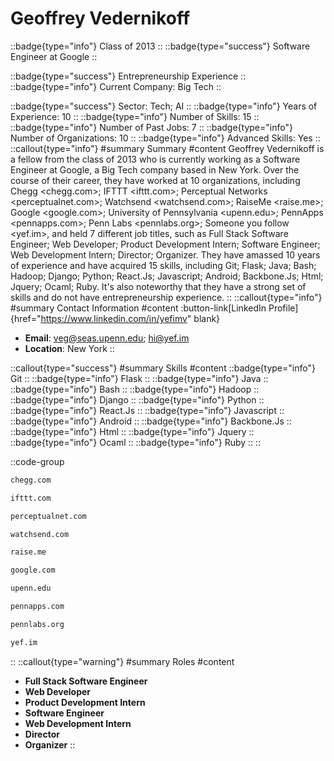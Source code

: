 # Geoffrey Vedernikoff
::badge{type="info"}
Class of 2013
::
::badge{type="success"}
Software Engineer at Google
::

::badge{type="success"}
Entrepreneurship Experience
::
::badge{type="info"}
Current Company: Big Tech
::

::badge{type="success"}
Sector: Tech; AI
::
::badge{type="info"}
Years of Experience: 10
::
::badge{type="info"}
Number of Skills: 15
::
::badge{type="info"}
Number of Past Jobs: 7
::
::badge{type="info"}
Number of Organizations: 10
::
::badge{type="info"}
Advanced Skills: Yes
::
::callout{type="info"}
#summary
Summary
#content
Geoffrey Vedernikoff is a fellow from the class of 2013 who is currently working as a Software Engineer at Google, a Big Tech company based in New York. Over the course of their career, they have worked at 10 organizations, including Chegg <chegg.com>; IFTTT <ifttt.com>; Perceptual Networks <perceptualnet.com>; Watchsend <watchsend.com>; RaiseMe <raise.me>; Google <google.com>; University of Pennsylvania <upenn.edu>; PennApps <pennapps.com>; Penn Labs <pennlabs.org>; Someone you follow <yef.im>, and held 7 different job titles, such as Full Stack Software Engineer; Web Developer; Product Development Intern; Software Engineer; Web Development Intern; Director; Organizer. They have amassed 10 years of experience and have acquired 15 skills, including Git; Flask; Java; Bash; Hadoop; Django; Python; React.Js; Javascript; Android; Backbone.Js; Html; Jquery; Ocaml; Ruby. It's also noteworthy that they have a strong set of skills and do not have entrepreneurship experience.
::
::callout{type="info"}
#summary
Contact Information
#content
:button-link[LinkedIn Profile]{href="https://www.linkedin.com/in/yefimv" blank}
- **Email**: veg@seas.upenn.edu; hi@yef.im
- **Location**: New York
::

::callout{type="success"}
#summary
Skills
#content
::badge{type="info"}
Git
::
::badge{type="info"}
Flask
::
::badge{type="info"}
Java
::
::badge{type="info"}
Bash
::
::badge{type="info"}
Hadoop
::
::badge{type="info"}
Django
::
::badge{type="info"}
Python
::
::badge{type="info"}
React.Js
::
::badge{type="info"}
Javascript
::
::badge{type="info"}
Android
::
::badge{type="info"}
Backbone.Js
::
::badge{type="info"}
Html
::
::badge{type="info"}
Jquery
::
::badge{type="info"}
Ocaml
::
::badge{type="info"}
Ruby
::
::

::code-group
```bash [Chegg]
chegg.com
```
```bash [IFTTT]
ifttt.com
```
```bash [Perceptual Networks]
perceptualnet.com
```
```bash [Watchsend]
watchsend.com
```
```bash [RaiseMe]
raise.me
```
```bash [Google]
google.com
```
```bash [University of Pennsylvania]
upenn.edu
```
```bash [PennApps]
pennapps.com
```
```bash [Penn Labs]
pennlabs.org
```
```bash [Someone you follow]
yef.im
```
::
::callout{type="warning"}
#summary
Roles
#content
- **Full Stack Software Engineer**
- **Web Developer**
- **Product Development Intern**
- **Software Engineer**
- **Web Development Intern**
- **Director**
- **Organizer**
::

